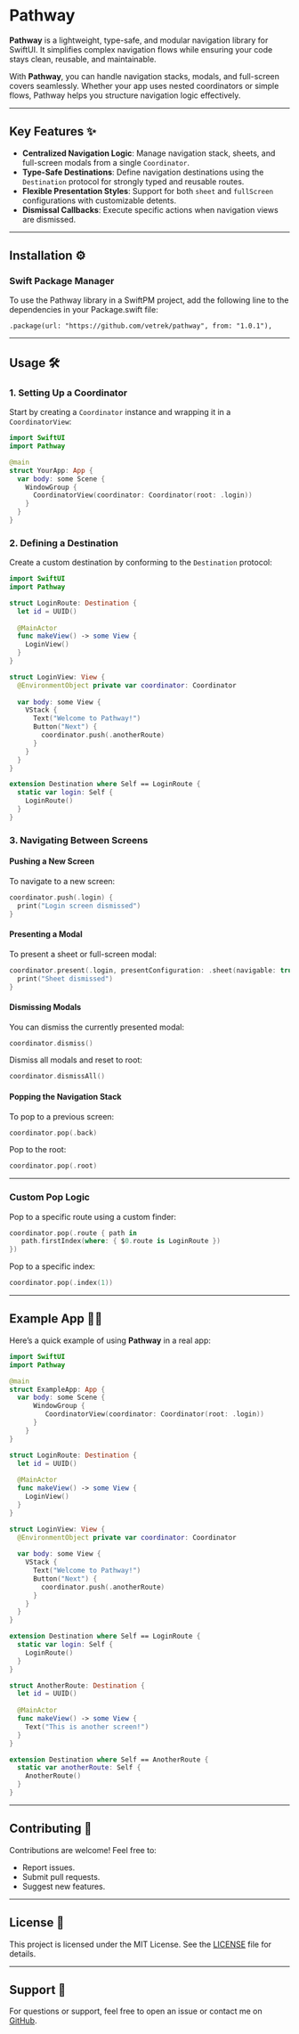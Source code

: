 
# Pathway

**Pathway** is a lightweight, type-safe, and modular navigation library for SwiftUI. It simplifies complex navigation flows while ensuring your code stays clean, reusable, and maintainable.

With **Pathway**, you can handle navigation stacks, modals, and full-screen covers seamlessly. Whether your app uses nested coordinators or simple flows, Pathway helps you structure navigation logic effectively.

---

## Key Features ✨

- **Centralized Navigation Logic**: Manage navigation stack, sheets, and full-screen modals from a single `Coordinator`.
- **Type-Safe Destinations**: Define navigation destinations using the `Destination` protocol for strongly typed and reusable routes.
- **Flexible Presentation Styles**: Support for both `sheet` and `fullScreen` configurations with customizable detents.
- **Dismissal Callbacks**: Execute specific actions when navigation views are dismissed.

---

## Installation ⚙️

### Swift Package Manager

To use the Pathway library in a SwiftPM project, add the following line to the dependencies in your Package.swift file:

```
.package(url: "https://github.com/vetrek/pathway", from: "1.0.1"),
```

---

## Usage 🛠️

### 1. **Setting Up a Coordinator**

Start by creating a `Coordinator` instance and wrapping it in a `CoordinatorView`:

```swift
import SwiftUI
import Pathway

@main
struct YourApp: App {
  var body: some Scene {
    WindowGroup {
      CoordinatorView(coordinator: Coordinator(root: .login))
    }
  }
}
```

### 2. **Defining a Destination**

Create a custom destination by conforming to the `Destination` protocol:

```swift
import SwiftUI
import Pathway

struct LoginRoute: Destination {
  let id = UUID()
  
  @MainActor
  func makeView() -> some View {
    LoginView()
  }
}

struct LoginView: View {
  @EnvironmentObject private var coordinator: Coordinator
  
  var body: some View {
    VStack {
      Text("Welcome to Pathway!")
      Button("Next") {
        coordinator.push(.anotherRoute)
      }
    }
  }
}

extension Destination where Self == LoginRoute {
  static var login: Self {
    LoginRoute()
  }
}
```

### 3. **Navigating Between Screens**

#### Pushing a New Screen
To navigate to a new screen:

```swift
coordinator.push(.login) {
  print("Login screen dismissed")
}
```

#### Presenting a Modal
To present a sheet or full-screen modal:

```swift
coordinator.present(.login, presentConfiguration: .sheet(navigable: true)) {
  print("Sheet dismissed")
}
```

#### Dismissing Modals
You can dismiss the currently presented modal:

```swift
coordinator.dismiss()
```

Dismiss all modals and reset to root:

```swift
coordinator.dismissAll()
```

#### Popping the Navigation Stack
To pop to a previous screen:

```swift
coordinator.pop(.back)
```

Pop to the root:

```swift
coordinator.pop(.root)
```

---

### Custom Pop Logic

Pop to a specific route using a custom finder:

```swift
coordinator.pop(.route { path in
   path.firstIndex(where: { $0.route is LoginRoute })
})
```

Pop to a specific index:

```swift
coordinator.pop(.index(1))
```

---

## Example App 🧑‍💻

Here’s a quick example of using **Pathway** in a real app:

```swift
import SwiftUI
import Pathway

@main
struct ExampleApp: App {
  var body: some Scene {
      WindowGroup {
         CoordinatorView(coordinator: Coordinator(root: .login))
      }
    }
}

struct LoginRoute: Destination {
  let id = UUID()
  
  @MainActor
  func makeView() -> some View {
    LoginView()
  }
}

struct LoginView: View {
  @EnvironmentObject private var coordinator: Coordinator
  
  var body: some View {
    VStack {
      Text("Welcome to Pathway!")
      Button("Next") {
        coordinator.push(.anotherRoute)
      }
    }
  }
}

extension Destination where Self == LoginRoute {
  static var login: Self {
    LoginRoute()
  }
}

struct AnotherRoute: Destination {
  let id = UUID()
  
  @MainActor
  func makeView() -> some View {
    Text("This is another screen!")
  }
}

extension Destination where Self == AnotherRoute {
  static var anotherRoute: Self {
    AnotherRoute()
  }
}

```

---

## Contributing 🤝

Contributions are welcome! Feel free to:
- Report issues.
- Submit pull requests.
- Suggest new features.

---

## License 📜

This project is licensed under the MIT License. See the [LICENSE](LICENSE) file for details.

---

## Support 💬

For questions or support, feel free to open an issue or contact me on [GitHub](https://github.com/vetrek).
